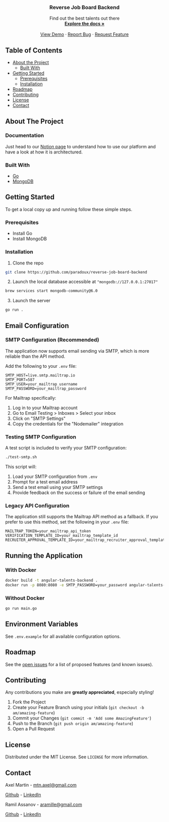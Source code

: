 <!-- PROJECT LOGO -->
<br />
<p align="center">
  <h3 align="center">Reverse Job Board Backend</h3>

  <p align="center">
    Find out the best talents out there
    <br />
    <a href="https://www.notion.so/axelmtn/La-Perette-b9cb65b6f7e34df7abc43d80412428c4"><strong>Explore the docs »</strong></a>
    <br />
    <br />
    <a href="https://laperette-client.herokuapp.com/">View Demo</a>
    ·
    <a href="https://github.com/paradoux/reverse-job-board-backend/issues">Report Bug</a>
    ·
    <a href="https://github.com/paradoux/reverse-job-board-backend/issues">Request Feature</a>
  </p>
</p>

<!-- TABLE OF CONTENTS -->

## Table of Contents

- [About the Project](#about-the-project)
  - [Built With](#built-with)
- [Getting Started](#getting-started)
  - [Prerequisites](#prerequisites)
  - [Installation](#installation)
  <!-- - [Usage](#usage) -->
- [Roadmap](#roadmap)
- [Contributing](#contributing)
- [License](#license)
- [Contact](#contact)

<!-- ABOUT THE PROJECT -->

## About The Project

### Documentation

Just head to our [Notion page](https://www.notion.so/axelmtn/Reverse-Job-Board-Project-75efc9e3409a42f592690f3807f7154e?pvs=4) to understand how to use our platform and have a look at how it is architectured.

### Built With

- [Go](https://go.dev/)
- [MongoDB](https://www.mongodb.com/)

<!-- GETTING STARTED -->

## Getting Started

To get a local copy up and running follow these simple steps.

### Prerequisites

- Install Go
- Install MongoDB

### Installation

1. Clone the repo

```sh
git clone https://github.com/paradoux/reverse-job-board-backend
```

2. Launch the local database accessible at `"mongodb://127.0.0.1:27017"`

```sh
brew services start mongodb-community@6.0
```

3. Launch the server

```sh
go run .
```

## Email Configuration

### SMTP Configuration (Recommended)
The application now supports email sending via SMTP, which is more reliable than the API method.

Add the following to your `.env` file:
```
SMTP_HOST=live.smtp.mailtrap.io
SMTP_PORT=587
SMTP_USER=your_mailtrap_username
SMTP_PASSWORD=your_mailtrap_password
```

For Mailtrap specifically:
1. Log in to your Mailtrap account
2. Go to Email Testing > Inboxes > Select your inbox
3. Click on "SMTP Settings"
4. Copy the credentials for the "Nodemailer" integration

### Testing SMTP Configuration
A test script is included to verify your SMTP configuration:

```bash
./test-smtp.sh
```

This script will:
1. Load your SMTP configuration from `.env`
2. Prompt for a test email address
3. Send a test email using your SMTP settings
4. Provide feedback on the success or failure of the email sending

### Legacy API Configuration
The application still supports the Mailtrap API method as a fallback. If you prefer to use this method, set the following in your `.env` file:

```
MAILTRAP_TOKEN=your_mailtrap_api_token
VERIFICATION_TEMPLATE_ID=your_mailtrap_template_id
RECRUITER_APPROVAL_TEMPLATE_ID=your_mailtrap_recruiter_approval_template_id
```

## Running the Application

### With Docker
```bash
docker build -t angular-talents-backend .
docker run -p 8080:8080 -e SMTP_PASSWORD=your_password angular-talents-backend
```

### Without Docker
```bash
go run main.go
```

## Environment Variables
See `.env.example` for all available configuration options.

<!-- ROADMAP -->

## Roadmap

See the [open issues](https://github.com/paradoux/reverse-job-board-backend/issues) for a list of proposed features (and known issues).

<!-- CONTRIBUTING -->

## Contributing

Any contributions you make are **greatly appreciated**, especially styling!

1. Fork the Project
2. Create your Feature Branch using your initials (`git checkout -b am/amazing-feature`)
3. Commit your Changes (`git commit -m 'Add some AmazingFeature'`)
4. Push to the Branch (`git push origin am/amazing-feature`)
5. Open a Pull Request

<!-- LICENSE -->

## License

Distributed under the MIT License. See `LICENSE` for more information.

<!-- CONTACT -->

## Contact

Axel Martin - mtn.axel@gmail.com

[Github](https://github.com/paradoux) - [LinkedIn](https://www.linkedin.com/in/martinaxel/)

Ramil Assanov - aramille@gmail.com

[Github](https://github.com/aramille1) - [LinkedIn](https://de.linkedin.com/in/ramil-assanov-31194940)

